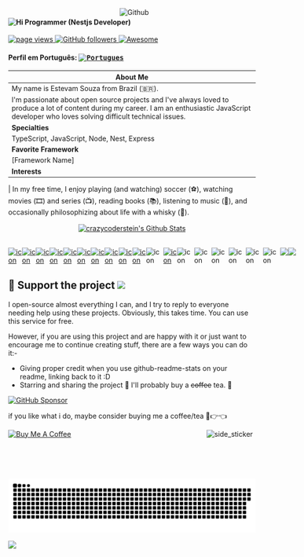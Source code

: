 <img width="55%" align="right" alt="Github" src="https://raw.githubusercontent.com/onimur/.github/master/.resources/git-header.svg" />

<h4>
  <img src="https://emojis.slackmojis.com/emojis/images/1588866973/8934/hellokittydance.gif?1588866973" alt="Hi" width="42" />
  Programmer (Nestjs Developer)
</h4>
<p align="left">
  <a href="https://github.com/estevam5s">
    <img src="https://komarev.com/ghpvc/?username=estevam5s" alt="page views">
  </a>
  <a href="https://github.com/estevam5s?tab=followers">
    <img alt="GitHub followers" src="https://img.shields.io/github/followers/estevam5s?color=green&logo=github">
  </a>
  <a href="https://github.com/abhisheknaiidu/awesome-github-profile-readme">
    <img alt="Awesome" src="https://awesome.re/mentioned-badge.svg">
  </a>
</p>

#### Perfil em Português: <kbd>[<img title="Portugues" alt="Portugues" src="https://img.icons8.com/color/48/000000/brazil.png" width="22">](https://github.com/estevam5s/estevam5s/blob/main/README-us.md)</kbd>

| **About Me**                                                                                                                                                                                          |
| ----------------------------------------------------------------------------------------------------------------------------------------------------------------------------------------------------- |
| My name is Estevam Souza from Brazil (🇧🇷).                                                                                                                                                            |
| I'm passionate about open source projects and I've always loved to produce a lot of content during my career. I am an enthusiastic JavaScript developer who loves solving difficult technical issues. |
| **Specialties**                                                                                                                                                                                       |
| TypeScript, JavaScript, Node, Nest, Express                                                                                                                                                           |
| **Favorite Framework**                                                                                                                                                                                |
| [Framework Name]                                                                                                                                                                                      |
| **Interests**                                                                                                                                                                                         |

| In my free time, I enjoy playing (and watching) soccer (⚽️), watching movies (🎞️) and series (📺), reading books (📚), listening to music (🎵), and occasionally philosophizing about life with a whisky (🍺).

<p align="center">
	<a href="https://github.com/estevam5s">
		<img align="center" src="https://streak-stats.demolab.com?user=estevam5s&theme=radical&hide_border=true&border_radius=1&date_format=M%20j%5B%2C%20Y%5D&exclude_days=Sun%2CMon%2CTue%2CWed%2CThu%2CFri%2CSat&card_width=756&stroke=C522EB" alt="crazycoderstein's Github Stats" />
	</a>
</p>
<br />

<!-- [![My Skills](https://skillicons.dev/icons?i=nestjs,js,ts,aws,graphql,linux,postgres,reactivex,mongo,express,prisma,docker,apollo,jenkins,pug)](https://skillicons.dev) -->

<div style="display: flex; align-items: flex-start; align: center">
  <tr>
    </td>
    <td align="center" width="35">
      <a href="#macropower-tech">
        <img src="https://techstack-generator.vercel.app/graphql-icon.svg" alt="icon" width="35" height="35" />
      </a>
    </td>
    <td align="center" width="35">
      <a href="#macropower-tech">
        <img src="https://techstack-generator.vercel.app/gatsby-icon.svg" alt="icon" width="35" height="35" />
      </a>
    </td>
    <td align="center" width="35">
      <a href="#macropower-tech">
        <img src="https://techstack-generator.vercel.app/jest-icon.svg" alt="icon" width="35" height="35" />
      </a>
    </td>
    <td align="center" width="35">
      <a href="#macropower-tech">
        <img src="https://techstack-generator.vercel.app/prettier-icon.svg" alt="icon" width="35" height="35" />
      </a>
    </td>
    <td align="center" width="35">
      <a href="#macropower-tech">
        <img src="https://techstack-generator.vercel.app/redux-icon.svg" alt="icon" width="35" height="35" />
      </a>
    </td>
    <td align="center" width="35">
      <a href="#macropower-tech">
        <img src="https://techstack-generator.vercel.app/restapi-icon.svg" alt="icon" width="35" height="35" />
      </a>
    </td>
    <td align="center" width="35">
      <a href="#macropower-tech">
        <img src="https://techstack-generator.vercel.app/nginx-icon.svg" alt="icon" width="35" height="35" />
      </a>
    </td>
    <td align="center" width="35">
      <a href="#macropower-tech">
        <img src="https://techstack-generator.vercel.app/react-icon.svg" alt="icon" width="35" height="35" />
      </a>
    </td>
    <td align="center" width="35">
      <a href="#macropower-tech">
        <img src="https://techstack-generator.vercel.app/java-icon.svg" alt="icon" width="35" height="35" />
      </a>
    </td>
    <td align="center" width="35">
      <a href="#macropower-tech">
        <img src="https://techstack-generator.vercel.app/python-icon.svg" alt="icon" width="35" height="35" />
      </a>
    </td>
    <td align="center" width="35">
        <img src="https://techstack-generator.vercel.app/github-icon.svg" alt="icon" width="35" height="35" />
    </td>
    <td align="center" width="35">
      <a href="#macropower-tech">
        <img src="https://techstack-generator.vercel.app/docker-icon.svg" alt="icon" width="35" height="35" />
      </a>
    </td>
    <td align="center" width="35">
        <img src="https://techstack-generator.vercel.app/js-icon.svg" alt="icon" width="35" height="35" />
    </td>
    <td align="center" width="35">
        <img src="https://techstack-generator.vercel.app/cpp-icon.svg" alt="icon" width="35" height="35" />
    </td>
    <td align="center" width="35">
        <img src="https://techstack-generator.vercel.app/webpack-icon.svg" alt="icon" width="35" height="35" />
    </td>
    <td align="center" width="35">
        <img src="https://techstack-generator.vercel.app/mysql-icon.svg" alt="icon" width="35" height="35" />
    </td>
    <td align="center" width="35">
        <img src="https://techstack-generator.vercel.app/ts-icon.svg" alt="icon" width="35" height="35" />
    </td>
    <td align="center" width="35">
        <img src="https://techstack-generator.vercel.app/aws-icon.svg" alt="icon" width="35" height="35" />
    </td>
    <td align="center" width="35">
    	<img src="https://github.com/Anmol-Baranwal/Cool-GIFs-For-GitHub/assets/74038190/de038172-e903-4951-926c-755878deb0b4" width="35">
    </td>
    <td align="center" width="35">
	<img src="https://github.com/Anmol-Baranwal/Cool-GIFs-For-GitHub/assets/74038190/398b19b1-9aae-4c1f-8bc0-d172a2c08d68" width="35">
    </td>
  </tr>
  <tr>
  </tr>
</div>

## :sparkling_heart: Support the project <img src="https://github.githubassets.com/images/mona-whisper.gif" />

I open-source almost everything I can, and I try to reply to everyone needing help using these projects. Obviously,
this takes time. You can use this service for free.

However, if you are using this project and are happy with it or just want to encourage me to continue creating stuff, there are a few ways you can do it:-

- Giving proper credit when you use github-readme-stats on your readme, linking back to it :D
- Starring and sharing the project :rocket: I'll probably buy a ~~coffee~~ tea. :tea:

<a href="https://github.com/sponsors/estevam5s" target="_blank"><img height="40" alt="GitHub Sponsor" src = "https://img.shields.io/badge/Sponsor me on GitHub-30363D?style=for-the-badge&logo=GitHub-Sponsors&logoColor=#white"></a>

if you like what i do, maybe consider buying me a coffee/tea 🥺👉👈

<a href="https://www.buymeacoffee.com/estevamsl" target="_blank"><img src="https://cdn.buymeacoffee.com/buttons/v2/default-blue.png" alt="Buy Me A Coffee" style="height: 40px !important;width: 145px !important;" ></a> <img align="right" width=100px height=100px alt="side_sticker" src="https://media.giphy.com/media/TEnXkcsHrP4YedChhA/giphy.gif"/>

<p align="center">
  <img src="https://github.com/estevam5s/estevam5s/blob/main/animated/github-contribution-grid-snake-dark.svg" alt="snake"></center>
</p>

![](https://user-images.githubusercontent.com/73097560/115834477-dbab4500-a447-11eb-908a-139a6edaec5c.gif)
